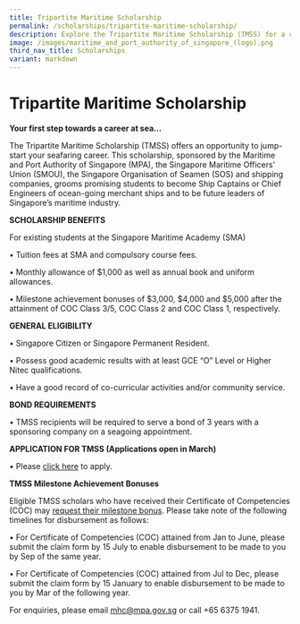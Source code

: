 ```yaml
---
title: Tripartite Maritime Scholarship
permalink: /scholarships/tripartite-maritime-scholarship/
description: Explore the Tripartite Maritime Scholarship (TMSS) for a career at sea.
image: /images/maritime_and_port_authority_of_singapore_(logo).png
third_nav_title: Scholarships
variant: markdown
---
```

Tripartite Maritime Scholarship
===============================

**Your first step towards a career at sea…**

The Tripartite Maritime Scholarship (TMSS) offers an opportunity to jump-start your seafaring career. This scholarship, sponsored by the Maritime and Port Authority of Singapore (MPA), the Singapore Maritime Officers’ Union (SMOU), the Singapore Organisation of Seamen (SOS) and shipping companies, grooms promising students to become Ship Captains or Chief Engineers of ocean-going merchant ships and to be future leaders of Singapore’s maritime industry.

**SCHOLARSHIP BENEFITS**

For existing students at the Singapore Maritime Academy (SMA)

• Tuition fees at SMA and compulsory course fees.

• Monthly allowance of $1,000 as well as annual book and uniform allowances.

• Milestone achievement bonuses of $3,000, $4,000 and $5,000 after the attainment of COC Class 3/5, COC Class 2 and COC Class 1, respectively.

**GENERAL ELIGIBILITY**

• Singapore Citizen or Singapore Permanent Resident.

• Possess good academic results with at least GCE “O” Level or Higher Nitec qualifications.

• Have a good record of co-curricular activities and/or community service.

**BOND REQUIREMENTS**

• TMSS recipients will be required to serve a bond of 3 years with a sponsoring company on a seagoing appointment.

**APPLICATION FOR TMSS (Applications open in March)**

• Please&nbsp;[click here](https://form.gov.sg/640ed3eaeb5f8e0011c759d6)&nbsp;to apply.

**TMSS Milestone Achievement Bonuses**

Eligible TMSS scholars who have received their Certificate of Competencies (COC) may [request their milestone bonus](https://form.gov.sg/5da0114f458d72001f8ee0d8). Please take note of the following timelines for disbursement as follows:

• For Certificate of Competencies (COC) attained from&nbsp;Jan to June, please submit the claim form by&nbsp;15 July&nbsp;to enable disbursement to be made to you by Sep of the same year.

• For Certificate of Competencies (COC) attained from&nbsp;Jul to Dec, please submit the claim form by&nbsp;15 January&nbsp;to enable disbursement to be made to you by Mar of the following year.

For enquiries, please email&nbsp;[mhc@mpa.gov.sg](mailto:mhc@mpa.gov.sg)&nbsp;or call +65 6375 1941.